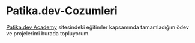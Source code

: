 # Patika.dev-Cozumleri
 [Patika.dev Academy](https://academy.patika.dev/) sitesindeki eğitimler kapsamında tamamladığım ödev ve projelerimi burada topluyorum.
